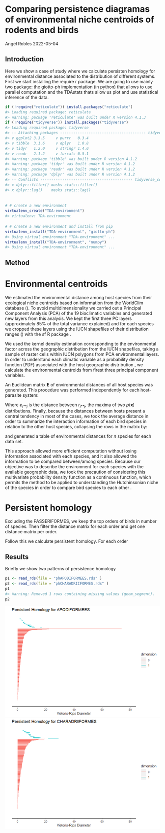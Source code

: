 Comparing persistence diagramas of environmental niche centroids of
rodents and birds
================
Angel Robles
2022-05-04

## Introduction

Here we show a case of study where we calculate persisten homology for
environmental distance associated to the distribution of different
systems. First we start installing the require r package. We are going
to use mainly two package: the giotto-ph implementation (in python) that
allows to use parallel computation and the TDAstats thats allow us plot
and use statistical inference of the data.

``` r
if (!require("reticulate")) install.packages("reticulate")
#> Loading required package: reticulate
#> Warning: package 'reticulate' was built under R version 4.1.3
if (!require("tidyverse")) install.packages("tidyverse")
#> Loading required package: tidyverse
#> -- Attaching packages --------------------------------------- tidyverse 1.3.1 --
#> v ggplot2 3.3.5     v purrr   0.3.4
#> v tibble  3.1.6     v dplyr   1.0.8
#> v tidyr   1.2.0     v stringr 1.4.0
#> v readr   2.1.2     v forcats 0.5.1
#> Warning: package 'tibble' was built under R version 4.1.2
#> Warning: package 'tidyr' was built under R version 4.1.2
#> Warning: package 'readr' was built under R version 4.1.2
#> Warning: package 'dplyr' was built under R version 4.1.2
#> -- Conflicts ------------------------------------------ tidyverse_conflicts() --
#> x dplyr::filter() masks stats::filter()
#> x dplyr::lag()    masks stats::lag()


# # create a new environment 
virtualenv_create("TDA-environment")
#> virtualenv: TDA-environment

# # create a new environment and install from pip
virtualenv_install("TDA-environment", "giotto-ph")
#> Using virtual environment "TDA-environment" ...
virtualenv_install("TDA-environment", "numpy")
#> Using virtual environment "TDA-environment" ...
```

## Method

# Environmental centroids

We estimated the environmental distance among host species from their
ecological niche centroids based on information from the WorldClim
database (). To avoid multidimensionality we carried out a Principal
Component Analysis (PCA) of the 19 bioclimatic variables and generated
new layers from this analysis. We kept the first three PC layers
(approximately 85% of the total variance explained) and for each species
we cropped these layers using the IUCN shapefiles of their distribution
ranges () with the sf R package .

We used the kernel density estimation corresponding to the environmental
factor across the geographic distribution from the IUCN shapefiles,
taking a sample of raster cells within IUCN polygons from PCA
environmental layers. In order to understand each climatic variable as a
probability density function (PDF) associated with the host geographic
distribution , we calculate the environmental centroids from firest
three principal component variables.

An Euclidean matrix **E** of environmental distances of all host species
was generated. This procedure was performed independently for each
host-parasite system:

Where *e*<sub>*i**j*</sub> is the distance between *r*<sub>*i**j*</sub>,
the maxima of two *p*(**x**) distributions. Finally, because the
distances between hosts present a central tendency in most of the cases,
we took the average distance in order to summarize the interaction
information of each bird species in relation to the other host species,
collapsing the rows in the matrix by:

and generated a table of environmental distances for *n* species for
each data set.

This approach allowed more efficient computation without losing
information associated with each species, and it also allowed the
information to be compared between/among species. Because our objective
was to describe the environment for each species with the available
geographic data, we took the precaution of considering this multivariate
probability density function as a continuous function, which permits the
method to be applied to understanding the Hutchinsonian niche of the
species in order to compare bird species to each other .

# Persistent homology

Excluding the PASSERIFORMES, we keep the top orders of birds in number
of species. Then filter the distance matrix for each order and get one
distance matrix per order.

Follow this we calculate persistent homology. For each order

## Results

Briefly we show two patterns of persistence homology

``` r
p1 <- read_rds(file = "phAPODIFORMEES.rds" )
p2 <- read_rds(file = "phCHARADRIIFORMES.rds" )
p1
#> Warning: Removed 1 rows containing missing values (geom_segment).
p2
```

![](TDAenv_files/figure-gfm/unnamed-chunk-2-1.png)![](TDAenv_files/figure-gfm/unnamed-chunk-2-2.png)
